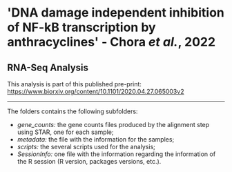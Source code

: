 # 'DNA damage independent inhibition of NF-kB transcription by anthracyclines' - Chora *et al.*, 2022
## RNA-Seq Analysis

This analysis is part of this published pre-print: https://www.biorxiv.org/content/10.1101/2020.04.27.065003v2

--------------------------------------------------------------------------------------------------------------------------------------------------------------------
The folders contains the following subfolders:
- *gene_counts:* the gene counts files produced by the alignment step using STAR, one for each sample;
- *metadata:* the file with the information for the samples;
- *scripts:* the several scripts used for the analysis;
- *SessionInfo:* one file with the information regarding the information of the R session (R version, packages versions, etc.).
